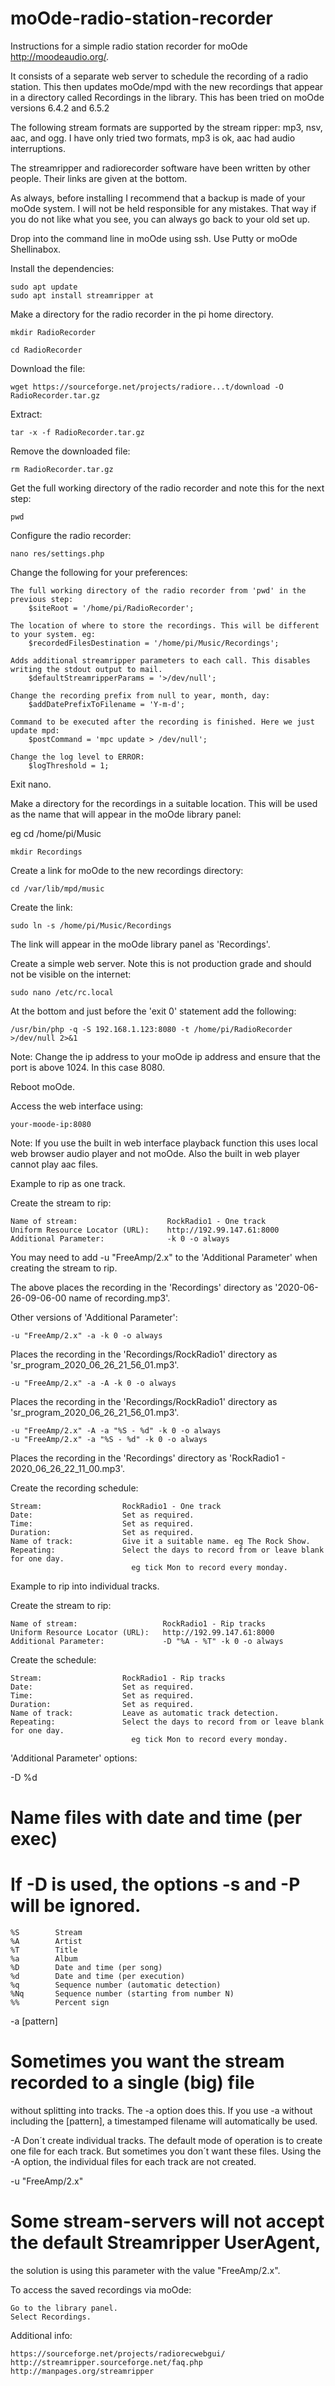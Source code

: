 # moOde-radio-station-recorder

Instructions for a simple radio station recorder for moOde http://moodeaudio.org/.

It consists of a separate web server to schedule the recording of a radio station. This then updates moOde/mpd with the new recordings that appear in a directory called Recordings in the library. This has been tried on moOde versions 6.4.2 and 6.5.2

The following stream formats are supported by the stream ripper: mp3, nsv, aac, and ogg. I have only tried two formats, mp3 is ok, aac had audio interruptions.

The streamripper and radiorecorder software have been written by other people. Their links are given at the bottom.


As always, before installing I recommend that a backup is made of your moOde system. I will not be held responsible for any mistakes. That way if you do not like what you see, you can always go back to your old set up.

Drop into the command line in moOde using ssh. Use Putty or moOde Shellinabox.

Install the dependencies:

    sudo apt update
    sudo apt install streamripper at

Make a directory for the radio recorder in the pi home directory.

    mkdir RadioRecorder

    cd RadioRecorder

Download the file:

    wget https://sourceforge.net/projects/radiore...t/download -O RadioRecorder.tar.gz

Extract:

    tar -x -f RadioRecorder.tar.gz

Remove the downloaded file:

    rm RadioRecorder.tar.gz

Get the full working directory of the radio recorder and note this for the next step:

    pwd

Configure the radio recorder:

    nano res/settings.php

Change the following for your preferences:

    The full working directory of the radio recorder from 'pwd' in the previous step:
        $siteRoot = '/home/pi/RadioRecorder';

    The location of where to store the recordings. This will be different to your system. eg:
        $recordedFilesDestination = '/home/pi/Music/Recordings';

    Adds additional streamripper parameters to each call. This disables writing the stdout output to mail.
        $defaultStreamripperParams = '>/dev/null';

    Change the recording prefix from null to year, month, day:
        $addDatePrefixToFilename = 'Y-m-d';

    Command to be executed after the recording is finished. Here we just update mpd:
        $postCommand = 'mpc update > /dev/null';

    Change the log level to ERROR:
        $logThreshold = 1;

Exit nano.



Make a directory for the recordings in a suitable location. This will be used as the name that will appear in the moOde library panel:

eg
    cd /home/pi/Music

    mkdir Recordings

Create a link for moOde to the new recordings directory:

    cd /var/lib/mpd/music

Create the link:

    sudo ln -s /home/pi/Music/Recordings

The link will appear in the moOde library panel as 'Recordings'.

Create a simple web server. Note this is not production grade and should not be visible on the internet:

    sudo nano /etc/rc.local

At the bottom and just before the 'exit 0' statement add the following:

    /usr/bin/php -q -S 192.168.1.123:8080 -t /home/pi/RadioRecorder >/dev/null 2>&1

Note: Change the ip address to your moOde ip address and ensure that the port is above 1024. In this case 8080.

Reboot moOde.



Access the web interface using:

    your-moode-ip:8080

Note: If you use the built in web interface playback function this uses local web browser audio player and not moOde. Also the built in web player cannot play aac files.



Example to rip as one track.

Create the stream to rip:

    Name of stream:                    RockRadio1 - One track
    Uniform Resource Locator (URL):    http://192.99.147.61:8000
    Additional Parameter:              -k 0 -o always

You may need to add -u "FreeAmp/2.x" to the 'Additional Parameter' when creating the stream to rip.

The above places the recording in the 'Recordings' directory as '2020-06-26-09-06-00 name of recording.mp3'.



Other versions of 'Additional Parameter':

    -u "FreeAmp/2.x" -a -k 0 -o always

Places the recording in the 'Recordings/RockRadio1' directory as 'sr_program_2020_06_26_21_56_01.mp3'.



    -u "FreeAmp/2.x" -a -A -k 0 -o always

Places the recording in the 'Recordings/RockRadio1' directory as 'sr_program_2020_06_26_21_56_01.mp3'.



    -u "FreeAmp/2.x" -A -a "%S - %d" -k 0 -o always
    -u "FreeAmp/2.x" -a "%S - %d" -k 0 -o always

Places the recording in the 'Recordings' directory as 'RockRadio1 - 2020_06_26_22_11_00.mp3'.



Create the recording schedule:

    Stream:                  RockRadio1 - One track
    Date:                    Set as required.
    Time:                    Set as required.
    Duration:                Set as required.
    Name of track:           Give it a suitable name. eg The Rock Show.
    Repeating:               Select the days to record from or leave blank for one day.
                               eg tick Mon to record every monday.



Example to rip into individual tracks.

Create the stream to rip:

    Name of stream:                   RockRadio1 - Rip tracks
    Uniform Resource Locator (URL):   http://192.99.147.61:8000
    Additional Parameter:             -D "%A - %T" -k 0 -o always



Create the schedule:

    Stream:                  RockRadio1 - Rip tracks
    Date:                    Set as required.
    Time:                    Set as required.
    Duration:                Set as required.
    Name of track:           Leave as automatic track detection.
    Repeating:               Select the days to record from or leave blank for one day.
                               eg tick Mon to record every monday.



'Additional Parameter' options:

-D %d
# Name files with date and time (per exec)
# If -D is used, the options -s and -P will be ignored.

    %S        Stream
    %A        Artist
    %T        Title
    %a        Album
    %D        Date and time (per song)
    %d        Date and time (per execution)
    %q        Sequence number (automatic detection)
    %Nq       Sequence number (starting from number N)
    %%        Percent sign

-a [pattern]
# Sometimes you want the stream recorded to a single (big) file
  without splitting into tracks. The -a option does this. If you use -a without
  including the [pattern], a timestamped filename will automatically be used.

-A
Don´t create individual tracks.
The default mode of operation is to create one file for each track.
But sometimes you don´t want these files.
Using the -A option, the individual files for each track are not created.

-u "FreeAmp/2.x"
# Some stream-servers will not accept the default Streamripper UserAgent,
  the solution is using this parameter with the value "FreeAmp/2.x".



To access the saved recordings via moOde:

    Go to the library panel.
    Select Recordings.



Additional info:

    https://sourceforge.net/projects/radiorecwebgui/
    http://streamripper.sourceforge.net/faq.php
    http://manpages.org/streamripper
